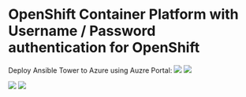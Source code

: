 # OpenShift Container Platform with Username / Password authentication for OpenShift

Deploy Ansible Tower to Azure using Auzre Portal: 
<a href="https://portal.azure.com/#create/Microsoft.Template/uri/https%3A%2F%2Fraw.githubusercontent.com%2Fmglantz%2Fansibletower-demo%2Fmaster%2Ftemplate.json" target="_blank"><img src="http://azuredeploy.net/deploybutton.png"/></a>
<a href="http://armviz.io/#/?load=https%3A%2F%2Fraw.githubusercontent.com%2Fmglantz%2Fansibletower-demo%2Fmaster%2Ftemplate.json" target="_blank">
    <img src="http://armviz.io/visualizebutton.png"/>
</a>

<a href="https://portal.azure.com/#create/Microsoft.Template/uri/https%3A%2F%2Fraw.githubusercontent.com%2Fmglantz%2Fansibletower-demo%2Fmaster%2Fazuredeploy.json" target="_blank"><img src="http://azuredeploy.net/deploybutton.png"/></a>
<a href="http://armviz.io/#/?load=https%3A%2F%2Fraw.githubusercontent.com%2Fmglantz%2Fansibletower-demo%2Fmaster%2Fazuredeploy.json" target="_blank">
    <img src="http://armviz.io/visualizebutton.png"/>
</a>
